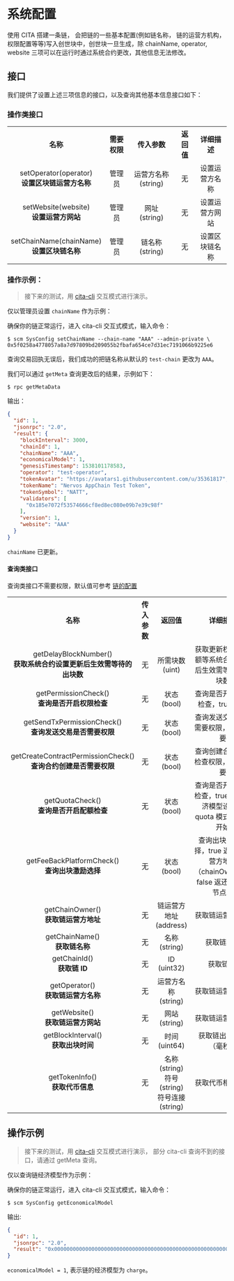 # 系统配置

使用 CITA 搭建一条链， 会把链的一些基本配置(例如链名称， 链的运营方机构，权限配置等等)写入创世块中，创世块一旦生成，除 chainName, operator, website 三项可以在运行时通过系统合约更改，其他信息无法修改。

## 接口

我们提供了设置上述三项信息的接口，以及查询其他基本信息接口如下：

### 操作类接口

<table style = "text-align: center;">
  <tr>
    <th>名称</th>
    <th>需要权限</th>
    <th>传入参数</th>
    <th>返回值</th>
    <th>详细描述</th>
  </tr>
  <tr>
    <td>
      setOperator(operator)<br/>
      <strong>设置区块链运营方名称</strong>
      </td>
      <td>管理员</td>
    <td>
      运营方名称 (string)
    <td>无</td>
    <td>设置运营方名称</td>
  </tr>
  <tr>
    <td>
      setWebsite(website)<br/>
      <strong>设置运营方网站</strong>
    </td>
    <td>管理员</td>
    <td>
      网址 (string)
    <td>无</td>
    <td>设置运营方网站</td>
  </tr>
  <tr>
    <td>
      setChainName(chainName)<br/>
      <strong>设置区块链名称</strong>
    </td>
    <td>管理员</td>
    <td>
      链名称 (string)
    <td>无</td>
    <td>设置区块链名称</td>
  </tr>
</table>

### 操作示例：

> 接下来的测试，用 [cita-cli](https://github.com/cryptape/cita-cli) 交互模式进行演示。

仅以管理员设置 `chainName` 作为示例：

确保你的链正常运行，进入 cita-cli 交互式模式，输入命令：
```shell
$ scm SysConfig setChainName --chain-name "AAA" --admin-private \ 0x5f0258a4778057a8a7d97809bd209055b2fbafa654ce7d31ec7191066b9225e6
```

查询交易回执无误后，我们成功的把链名称从默认的 `test-chain` 更改为 `AAA`。

我们可以通过 `getMeta` 查询更改后的结果，示例如下：

```shell
$ rpc getMetaData
```

输出：
```json
{
  "id": 1,
  "jsonrpc": "2.0",
  "result": {
    "blockInterval": 3000,
    "chainId": 1,
    "chainName": "AAA",
    "economicalModel": 1,
    "genesisTimestamp": 1538101178583,
    "operator": "test-operator",
    "tokenAvatar": "https://avatars1.githubusercontent.com/u/35361817",
    "tokenName": "Nervos AppChain Test Token",
    "tokenSymbol": "NATT",
    "validators": [
      "0x185e7072f53574666cf8ed8ec080e09b7e39c98f"
    ],
    "version": 1,
    "website": "AAA"
  }
}

```
`chainName` 已更新。

#### 查询类接口

查询类接口不需要权限，默认值可参考 [链的配置](./chain/config_tool.md)

<table style = "text-align: center;">
  <tr>
    <th>名称</th>
    <th>传入参数</th>
    <th>返回值</th>
    <th>详细描述</th>
  </tr>
  <tr>
    <td>
      getDelayBlockNumber()<br/>
      <strong>获取系统合约设置更新后生效需等待的出块数</strong>
    </td>
    <td>
        无
    </td>
    <td>
      所需块数 (uint)
    </td>
    <td>
      获取更新权限、配额等系统合约设置后生效需等待的出块数
    </td>
  </tr>
  <tr>
    <td>
      getPermissionCheck()<br/>
      <strong>查询是否开启权限检查</strong>
    </td>
    <td>
      无
    </td>
    <td>
      状态 (bool)
    </td>
    <td>
      查询是否开启权限检查，true 开启
    </td>
  </tr>
  <tr>
    <td>
      getSendTxPermissionCheck()<br/>
      <strong>查询发送交易是否需要权限</strong>
    </td>
    <td>
      无
    </td>
    <td>
      状态 (bool)
    </td>
    <td>
      查询发送交易是否需要权限，true 需要
    </td>
  </tr>
  <tr>
    <td>
      getCreateContractPermissionCheck()<br/>
      <strong>查询合约创建是否需要权限</strong>
    </td>
    <td>
      无
    </td>
    <td>
      状态 (bool)
    </td>
    <td>
      查询创建合约是否检查权限，true 需要
    </td>
  </tr>
  <tr>
    <td>
      getQuotaCheck()<br/>
      <strong>查询是否开启配额检查</strong>
    </td>
    <td>
      无
    </td>
    <td>
      状态 (bool)
    </td>
    <td>
      查询是否开启配额检查，true 仅当经济模型设置为 quota 模式时表示开始
    </td>
  </tr>
  <tr>
    <td>
      getFeeBackPlatformCheck()<br/>
      <strong>查询出块激励选择</strong>
    </td>
    <td>
      无
    </td>
    <td>
      状态 (bool)
    </td>
    <td>
      查询出块激励选择，true 返还给运营方地址（chainOwner），false 返还给共识节点。
    </td>
  </tr>
  <tr>
    <td>
      getChainOwner()<br/>
      <strong>获取链运营方地址</strong>
    </td>
    <td>
      无
    </td>
    <td>
      链运营方地址 (address)
    </td>
    <td>
      获取链运营方地址
    </td>
  </tr>
  <tr>
    <td>
      getChainName()<br/>
      <strong>获取链名称</strong>
    </td>
    <td>
      无
    </td>
    <td>
      名称 (string)
    </td>
    <td>
      获取链名称
    </td>
  </tr>
  <tr>
    <td>
      getChainId()<br/>
      <strong>获取链 ID</strong>
    </td>
    <td>
      无
    </td>
    <td>
      ID (uint32)
    </td>
    <td>
      获取链 ID
    </td>
  </tr>
  <tr>
    <td>
      getOperator()<br/>
      <strong>获取链运营方名称</strong>
    </td>
    <td>
      无
    </td>
    <td>
      运营方名称 (string)
    </td>
    <td>
      获取链运营方名称
    </td>
  </tr>
  <tr>
    <td>
      getWebsite()<br/>
      <strong>获取链运营方网站</strong>
    </td>
    <td>
      无
    </td>
    <td>
      网站 (string)
    </td>
    <td>
      获取链运营方网站
    </td>
  </tr>
  <tr>
    <td>
      getBlockInterval()<br/>
      <strong>获取出块时间</strong>
    </td>
    <td>
      无
    </td>
    <td>
      时间 (uint64)
    </td>
    <td>
      获取链出块时间（毫秒）
    </td>
  </tr>
  <tr>
    <td>
      getTokenInfo()<br/>
      <strong>获取代币信息</strong>
    </td>
    <td>
      无
    </td>
    <td>
      名称 (string)<br/>
      符号 (string)<br/>
      符号连接 (string)<br/>
    </td>
    <td>
      获取代币相关信息
    </td>
  </tr>
</table>

## 操作示例

> 接下来的测试，用 [cita-cli](https://github.com/cryptape/cita-cli) 交互模式进行演示， 部分 cita-cli 查询不到的接口，请通过 getMeta 查询。

仅以查询链经济模型作为示例：

确保你的链正常运行，进入 cita-cli 交互式模式，输入命令：
```shell
$ scm SysConfig getEconomicalModel
```

输出:
```json
{
  "id": 1,
  "jsonrpc": "2.0",
  "result": "0x0000000000000000000000000000000000000000000000000000000000000001"
}


```

`economicalModel = 1`, 表示链的经济模型为 `charge`。